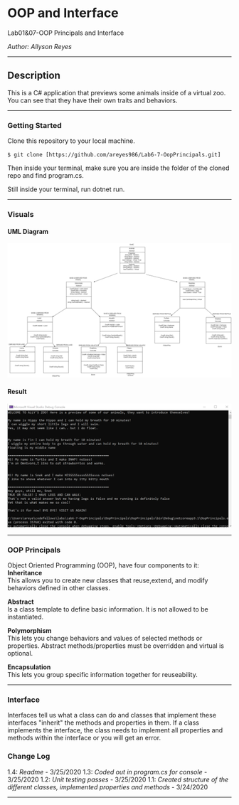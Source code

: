 # OOP and Interface

Lab01&07-OOP Principals and Interface

*Author: Allyson Reyes*

----

## Description
This is a C# application that previews some animals inside of a virtual zoo. You can see that they have their own traits and behaviors.

---

### Getting Started
Clone this repository to your local machine.

```
$ git clone [https://github.com/areyes986/Lab6-7-OopPrincipals.git]
```

Then inside your terminal, make sure you are inside the folder of the cloned repo and find program.cs.

Still inside your terminal, run dotnet run.

---

### Visuals

#### UML Diagram
![Diagram](./assets/Animal.png)
#### Result
![Results](./assets/console.png)

---
### OOP Principals
Object Oriented Programming (OOP), have four components to it:
**Inheritance**  
This allows you to create new classes that reuse,extend, and modify behaviors defined in other classes.  

**Abstract**  
Is a class template to define basic information. It is not allowed to be instantiated.  

**Polymorphism**  
This lets you change behaviors and values of selected methods or properties. Abstract methods/properties must be overridden and virtual is optional.  

**Encapsulation**  
This lets you group specific information together for reuseability.

---
### Interface
Interfaces tell us what a class can do and classes that implement these interfaces "inherit" the methods and properties in them. If a class implements the interface, the class needs to implement all properties and methods within the interface or you will get an error.  

### Change Log
1.4: *Readme* - 3/25/2020
1.3: *Coded out in program.cs for console* - 3/25/2020 
1.2: *Unit testing passes* - 3/25/2020
1.1: *Created structure of the different classes, implemented properties and methods* - 3/24/2020


------------------------------
